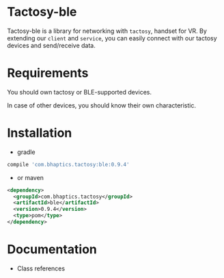 # Tactosy-ble

Tactosy-ble is a library for networking with `tactosy`, handset for VR.
By extending our `client` and `service`, you can easily connect with our
tactosy devices and send/receive data.


# Requirements

You should own tactosy or BLE-supported devices.

In case of other devices, you should know their own characteristic.


# Installation

* gradle

```groovy
compile 'com.bhaptics.tactosy:ble:0.9.4'
```

* or maven

```xml
<dependency>
  <groupId>com.bhaptics.tactosy</groupId>
  <artifactId>ble</artifactId>
  <version>0.9.4</version>
  <type>pom</type>
</dependency>
```

# Documentation

* Class references
